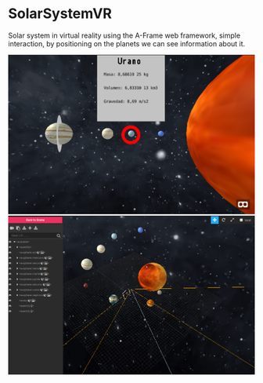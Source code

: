 # SolarSystemVR
Solar system in virtual reality using the A-Frame web framework, simple interaction, by positioning on the planets we can see information about it.

![Screenshot de RetroPyCar](captura1.png)
![Screenshot de RetroPyCar](captura2.png)
